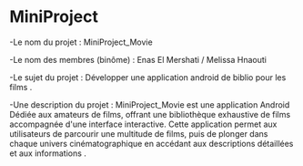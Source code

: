 # MiniProject 


-Le nom du projet : MiniProject_Movie


-Le nom des membres (binôme) : Enas El Mershati / Melissa Hnaouti 


-Le sujet du projet : Développer une application android de biblio pour les films .


-Une description du projet : MiniProject_Movie est une application Android Dédiée aux amateurs de films, offrant une bibliothèque exhaustive de films accompagnée d'une interface interactive. Cette application permet aux utilisateurs de parcourir une multitude de films, puis de plonger dans chaque univers cinématographique en accédant aux descriptions détaillées et aux informations .

